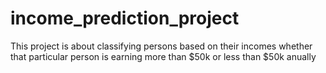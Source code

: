 # income_prediction_project
This project is about classifying  persons based on their incomes whether that particular person is earning more than  $50k or less than $50k anually

